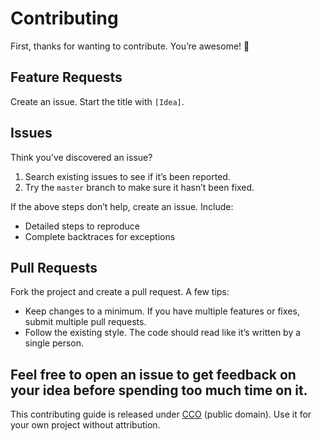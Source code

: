 # Contributing

First, thanks for wanting to contribute. You’re awesome! :beer:

## Feature Requests

Create an issue. Start the title with `[Idea]`.

## Issues

Think you’ve discovered an issue?

1. Search existing issues to see if it’s been reported.
2. Try the `master` branch to make sure it hasn’t been fixed.

If the above steps don’t help, create an issue. Include:

- Detailed steps to reproduce
- Complete backtraces for exceptions

## Pull Requests

Fork the project and create a pull request. A few tips:

- Keep changes to a minimum. If you have multiple features or fixes, submit multiple pull requests.
- Follow the existing style. The code should read like it’s written by a single person.

Feel free to open an issue to get feedback on your idea before spending too much time on it.
---

This contributing guide is released under [CCO](https://creativecommons.org/publicdomain/zero/1.0/) (public domain). Use it for your own project without attribution.
